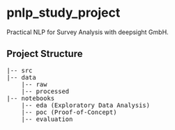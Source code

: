 # pnlp_study_project
Practical NLP for Survey Analysis with deepsight GmbH.

## Project Structure

<pre>
|-- src
|-- data
    |-- raw
    |-- processed
|-- notebooks
    |-- eda (Exploratory Data Analysis)
    |-- poc (Proof-of-Concept)
    |-- evaluation
</pre>
